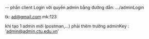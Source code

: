 -- phần client
Login với quyền admin bằng đường dẫn: .../adminLogin

tk: ad@gmail.com
mk:123

khi tạo 1 admin mới (postman,...) phải thêm trường adminKey : 'admin@admin.ctu.edu.vn'
